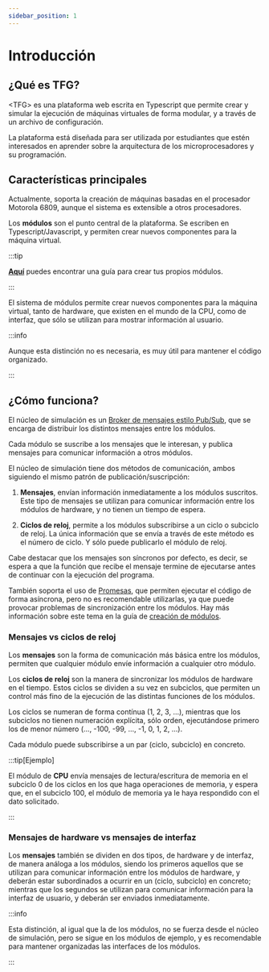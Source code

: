 ```yaml
---
sidebar_position: 1
---
```


# Introducción

## ¿Qué es TFG?

\<TFG\> es una plataforma web escrita en Typescript que permite crear y simular
la ejecución de máquinas virtuales de forma modular, y a través de un archivo de
configuración.

La plataforma está diseñada para ser utilizada por estudiantes que estén
interesados en aprender sobre la arquitectura de los microprocesadores y su
programación.

## Características principales

Actualmente, soporta la creación de máquinas basadas en el procesador Motorola
6809, aunque el sistema es extensible a otros procesadores.

Los **módulos** son el punto central de la plataforma. Se escriben en
Typescript/Javascript, y permiten crear nuevos componentes para la máquina
virtual.

:::tip

**[Aquí](./guides/modules/introduction.md)** puedes encontrar una guía para crear tus
propios módulos.

:::

El sistema de módulos permite crear nuevos componentes para la máquina virtual,
tanto de hardware, que existen en el mundo de la CPU, como de interfaz, que sólo
se utilizan para mostrar información al usuario.

:::info

Aunque esta distinción no es necesaria, es muy útil para mantener el código
organizado.

:::

## ¿Cómo funciona?

El núcleo de simulación es un [Broker de mensajes estilo
Pub/Sub](https://dashbird.io/knowledge-base/well-architected/pub-sub-messaging/),
que se encarga de distribuir los distintos mensajes entre los módulos.

Cada módulo se suscribe a los mensajes que le interesan, y publica mensajes
para comunicar información a otros módulos.

El núcleo de simulación tiene dos métodos de comunicación, ambos siguiendo el
mismo patrón de publicación/suscripción:

1. **Mensajes**, envían información inmediatamente a los módulos
   suscritos. Este tipo de mensajes se utilizan para comunicar información entre
   los módulos de hardware, y no tienen un tiempo de espera.

2. **Ciclos de reloj**, permite a los módulos subscribirse a un ciclo
   o subciclo de reloj. La única información que se envía a través de este
   método es el número de ciclo. Y sólo puede publicarlo el módulo de reloj.

Cabe destacar que los mensajes son síncronos por defecto, es decir, se espera a
que la función que recibe el mensaje termine de ejecutarse antes de continuar
con la ejecución del programa.

También soporta el uso de
[Promesas](https://developer.mozilla.org/en-US/docs/Web/JavaScript/Reference/Global_Objects/Promise),
que permiten ejecutar el código de forma asíncrona, pero no es recomendable
utilizarlas, ya que puede provocar problemas de sincronización entre los
módulos.  Hay más información sobre este tema en la guía de [creación de
módulos](./guides/modules/introduction.md).

### Mensajes vs ciclos de reloj

Los **mensajes** son la forma de comunicación más básica entre los módulos,
permiten que cualquier módulo envíe información a cualquier otro módulo.

Los **ciclos de reloj** son la manera de sincronizar los módulos de hardware en
el tiempo. Estos ciclos se dividen a su vez en subciclos, que permiten
un control más fino de la ejecución de las distintas funciones de los módulos.

Los ciclos se numeran de forma contínua (1, 2, 3, ...), mientras que los 
subciclos no tienen numeración explícita, sólo orden, ejecutándose primero
los de menor número (..., -100, -99, ..., -1, 0, 1, 2, ...).

Cada módulo puede subscribirse a un par (ciclo, subciclo) en concreto.

:::tip[Ejemplo]

El módulo de **CPU** envía mensajes de lectura/escritura de
memoria en el subciclo 0 de los ciclos en los que haga operaciones de memoria,
y espera que, en el subciclo 100, el módulo de memoria ya le haya respondido
con el dato solicitado.

:::

### Mensajes de hardware vs mensajes de interfaz

Los **mensajes** también se dividen en dos tipos, de hardware y de interfaz,
de manera análoga a los módulos, siendo los primeros aquellos que se utilizan
para comunicar información entre los módulos de hardware, y deberán estar
subordinados a ocurrir en un (ciclo, subciclo) en concreto; mientras que los
segundos se utilizan para comunicar información para la interfaz de usuario, y
deberán ser enviados inmediatamente.

:::info

Esta distinción, al igual que la de los módulos, no se fuerza desde el núcleo de
simulación, pero se sigue en los módulos de ejemplo, y es recomendable para
mantener organizadas las interfaces de los módulos.

:::
